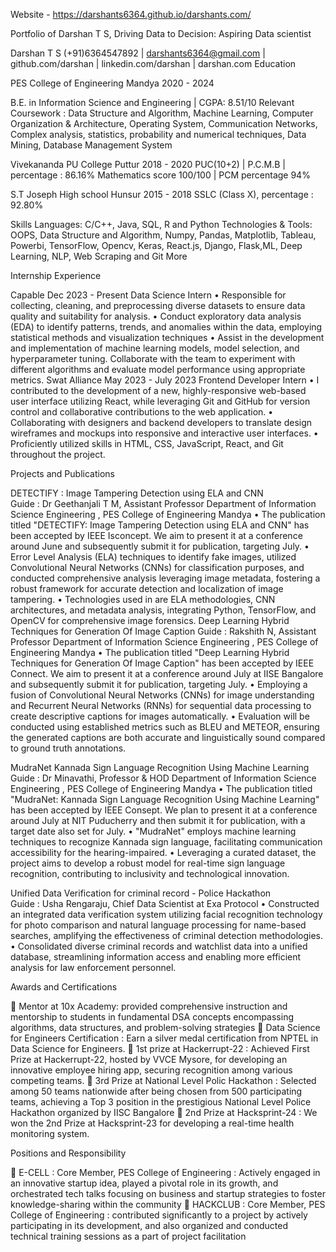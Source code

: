 Website  - https://darshants6364.github.io/darshants.com/

Portfolio of Darshan T S, Driving Data to Decision: Aspiring Data scientist

Darshan T S
 (+91)6364547892 |   darshants6364@gmail.com |    github.com/darshan |    linkedin.com/darshan |   darshan.com
Education
 
PES College of Engineering Mandya                                                                                                            2020 -  2024

B.E. in Information Science and Engineering  | CGPA: 8.51/10
Relevant Coursework : Data Structure and Algorithm, Machine Learning, Computer Organization & Architecture, Operating System, Communication Networks, Complex analysis, statistics, probability and numerical techniques, Data Mining, Database Management System

Vivekananda PU College Puttur                                                                                                                      2018 -  2020
PUC(10+2) | P.C.M.B  | percentage : 86.16%
Mathematics score 100/100 | PCM percentage 94%

S.T Joseph High school Hunsur	                                                                                                         2015 - 2018
SSLC (Class X), percentage : 92.80%

Skills
Languages: C/C++, Java, SQL, R and Python
Technologies & Tools: OOPS, Data Structure and Algorithm, Numpy, Pandas, Matplotlib, Tableau, Powerbi, TensorFlow, Opencv, Keras, React.js, Django, Flask,ML, Deep Learning, NLP, Web Scraping  and Git
More

Internship Experience
 
Capable                                                                                                                                                 Dec 2023 - Present
Data Science Intern
•	Responsible for collecting, cleaning, and preprocessing diverse datasets to ensure data quality and suitability for analysis.
•	Conduct exploratory data analysis (EDA) to identify patterns, trends, and anomalies within the data, employing statistical methods and visualization techniques
•	Assist in the development and implementation of machine learning models, model selection, and hyperparameter tuning. Collaborate with the team to experiment with different algorithms and evaluate model performance using appropriate metrics.
Swat Alliance                                                                                                                                    May 2023 - July 2023
Frontend Developer Intern
•	I contributed to the development of a new, highly-responsive web-based user interface utilizing React, while leveraging Git and GitHub for version control and collaborative contributions to the web application.
•	Collaborating with designers and backend developers to translate design wireframes and mockups into responsive and interactive user interfaces.
•	Proficiently utilized skills in HTML, CSS, JavaScript, React, and Git throughout the project.

Projects and Publications

DETECTIFY : Image Tampering Detection using ELA and CNN                                                                                                                                  
Guide : Dr Geethanjali T M, Assistant Professor Department of Information Science Engineering , PES College of Engineering Mandya
•	The publication titled "DETECTIFY: Image Tampering Detection using ELA and CNN" has been accepted by IEEE Isconcept. We aim to present it at a conference around June and subsequently submit it for publication, targeting July.
•	Error Level Analysis (ELA) techniques to identify fake images, utilized Convolutional Neural Networks (CNNs) for classification purposes, and conducted comprehensive analysis leveraging image metadata, fostering a robust framework for accurate detection and localization of image tampering.
•	Technologies used in are ELA methodologies, CNN architectures, and metadata analysis, integrating Python, TensorFlow, and OpenCV for comprehensive image forensics.
Deep Learning Hybrid Techniques for Generation Of Image Caption
Guide : Rakshith N, Assistant Professor Department of Information Science Engineering , PES College of Engineering Mandya
•	The publication titled "Deep Learning Hybrid Techniques for Generation Of Image Caption" has been accepted by IEEE Connect. We aim to present it at a conference around July at IISE Bangalore and subsequently submit it for publication, targeting July.
•	Employing a fusion of Convolutional Neural Networks (CNNs) for image understanding and Recurrent Neural Networks (RNNs) for sequential data processing to create descriptive captions for images automatically.
•	Evaluation will be conducted using established metrics such as BLEU and METEOR, ensuring the generated captions are both accurate and linguistically sound compared to ground truth annotations.

MudraNet Kannada Sign Language Recognition Using Machine Learning                                                                                                                                 
Guide : Dr Minavathi, Professor & HOD Department of Information Science Engineering , PES College of Engineering Mandya
•	The publication titled "MudraNet: Kannada Sign Language Recognition Using Machine Learning" has been accepted by IEEE Consept. We plan to present it at a conference around July at NIT Puducherry and then submit it for publication, with a target date also set for July.
•	"MudraNet" employs machine learning techniques to recognize Kannada sign language, facilitating communication accessibility for the hearing-impaired.
•	Leveraging a curated dataset, the project aims to develop a robust model for real-time sign language recognition, contributing to inclusivity and technological innovation.

Unified Data Verification for criminal record - Police Hackathon                                                                                                                                
Guide : Usha Rengaraju, Chief Data Scientist at Exa Protocol
•	Constructed an integrated data verification system utilizing facial recognition technology for photo comparison and natural language processing for name-based searches, amplifying the effectiveness of criminal detection methodologies.
•	Consolidated diverse criminal records and watchlist data into a unified database, streamlining information access and enabling more efficient analysis for law enforcement personnel.

Awards and Certifications

	Mentor at 10x Academy: provided comprehensive instruction and mentorship to students in fundamental DSA concepts encompassing algorithms, data structures, and problem-solving strategies
	Data Science for Engineers Certification : Earn a silver medal certification from NPTEL in Data Science for Engineers.
	1st prize at Hackerrupt-22 : Achieved First Prize at Hackerrupt-22, hosted by VVCE Mysore, for developing an innovative employee hiring app, securing recognition among various competing teams.
	3rd Prize at National Level Polic Hackathon : Selected among 50 teams nationwide after being chosen from 500 participating teams, achieving a Top 3 position in the prestigious National Level Police Hackathon organized by IISC Bangalore
	2nd Prize at Hacksprint-24 :  We won the 2nd Prize at Hacksprint-23 for developing a real-time health monitoring system. 

 Positions and Responsibility

	E-CELL : Core Member,  PES College of Engineering : Actively engaged in an innovative startup idea, played a pivotal role in its growth, and orchestrated tech talks focusing on business and startup strategies to foster knowledge-sharing within the community
	HACKCLUB : Core Member, PES College of Engineering : contributed significantly to a project by actively participating in its development, and also organized and conducted technical training sessions as a part of project facilitation

 


